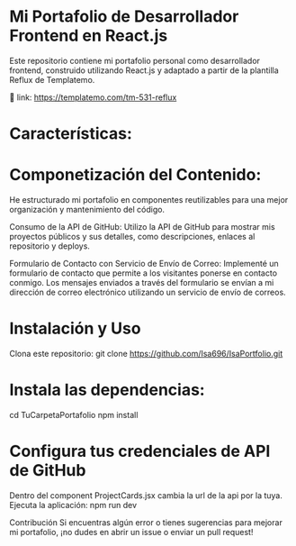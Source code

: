# Mi Portafolio de Desarrollador Frontend en React.js

Este repositorio contiene mi portafolio personal como desarrollador frontend, construido utilizando React.js y adaptado a partir de la plantilla Reflux de Templatemo.

🔗 link: https://templatemo.com/tm-531-reflux

# Características:
# Componetización del Contenido:

He estructurado mi portafolio en componentes reutilizables para una mejor organización y mantenimiento del código.

Consumo de la API de GitHub: 
Utilizo la API de GitHub para mostrar mis proyectos públicos y sus detalles, como descripciones, enlaces al repositorio y deploys.

Formulario de Contacto con Servicio de Envío de Correo: 
Implementé un formulario de contacto que permite a los visitantes ponerse en contacto conmigo. Los mensajes enviados a través del formulario se envían a mi dirección de correo electrónico utilizando un servicio de envío de correos.

# Instalación y Uso
Clona este repositorio:
git clone https://github.com/Isa696/IsaPortfolio.git

# Instala las dependencias:
cd TuCarpetaPortafolio
npm install

# Configura tus credenciales de API de GitHub
Dentro del component ProjectCards.jsx cambia la url de la api por la tuya.
Ejecuta la aplicación:
npm run dev

Contribución
Si encuentras algún error o tienes sugerencias para mejorar mi portafolio, ¡no dudes en abrir un issue o enviar un pull request!
